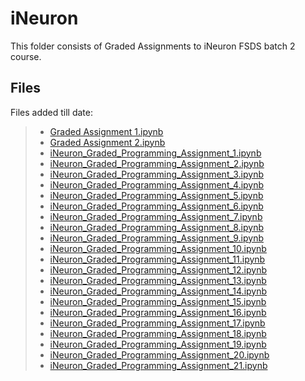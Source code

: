 # iNeuron
This folder consists of Graded Assignments to iNeuron FSDS batch 2 course.

## Files
Files added till date:
> - [Graded Assignment 1.ipynb](https://github.com/abhijitchak103/iNeuron/blob/main/Graded%20Assignments/Graded%20Assignment%201.ipynb)
> - [Graded Assignment 2.ipynb](https://github.com/abhijitchak103/iNeuron/blob/main/Graded%20Assignments/Graded%20Assignment%202.ipynb)
> - [iNeuron_Graded_Programming_Assignment_1.ipynb](https://github.com/abhijitchak103/iNeuron/blob/main/Graded%20Assignments/iNeuron_Graded_Programming_Assignment_1.ipynb)
> - [iNeuron_Graded_Programming_Assignment_2.ipynb](https://github.com/abhijitchak103/iNeuron/blob/main/Graded%20Assignments/iNeuron_Graded_Programming_Assignment_2.ipynb)
> - [iNeuron_Graded_Programming_Assignment_3.ipynb](https://github.com/abhijitchak103/iNeuron/blob/main/Graded%20Assignments/iNeuron_Graded_Programming_Assignment_3.ipynb)
> - [iNeuron_Graded_Programming_Assignment_4.ipynb](https://github.com/abhijitchak103/iNeuron/blob/main/Graded%20Assignments/iNeuron_Graded_Programming_Assignment_4.ipynb)
> - [iNeuron_Graded_Programming_Assignment_5.ipynb](https://github.com/abhijitchak103/iNeuron/blob/main/Graded%20Assignments/iNeuron_Graded_Programming_Assignment_5.ipynb)
> - [iNeuron_Graded_Programming_Assignment_6.ipynb](https://github.com/abhijitchak103/iNeuron/blob/main/Graded%20Assignments/iNeuron_Graded_Programming_Assignment_6.ipynb)
> - [iNeuron_Graded_Programming_Assignment_7.ipynb](https://github.com/abhijitchak103/iNeuron/blob/main/Graded%20Assignments/iNeuron_Graded_Programming_Assignment_7.ipynb)
> - [iNeuron_Graded_Programming_Assignment_8.ipynb](https://github.com/abhijitchak103/iNeuron/blob/main/Graded%20Assignments/iNeuron_Graded_Programming_Assignment_8.ipynb)
> - [iNeuron_Graded_Programming_Assignment_9.ipynb](https://github.com/abhijitchak103/iNeuron/blob/main/Graded%20Assignments/iNeuron_Graded_Programming_Assignment_9.ipynb)
> - [iNeuron_Graded_Programming_Assignment_10.ipynb](https://github.com/abhijitchak103/iNeuron/blob/main/Graded%20Assignments/iNeuron_Graded_Programming_Assignment_10.ipynb)
> - [iNeuron_Graded_Programming_Assignment_11.ipynb](https://github.com/abhijitchak103/iNeuron/blob/main/Graded%20Assignments/iNeuron_Graded_Programming_Assignment_11.ipynb)
> - [iNeuron_Graded_Programming_Assignment_12.ipynb](https://github.com/abhijitchak103/iNeuron/blob/main/Graded%20Assignments/iNeuron_Graded_Programming_Assignment_12.ipynb)
> - [iNeuron_Graded_Programming_Assignment_13.ipynb](https://github.com/abhijitchak103/iNeuron/blob/main/Graded%20Assignments/iNeuron_Graded_Programming_Assignment_13.ipynb)
> - [iNeuron_Graded_Programming_Assignment_14.ipynb](https://github.com/abhijitchak103/iNeuron/blob/main/Graded%20Assignments/iNeuron_Graded_Programming_Assignment_14.ipynb)
> - [iNeuron_Graded_Programming_Assignment_15.ipynb](https://github.com/abhijitchak103/iNeuron/blob/main/Graded%20Assignments/iNeuron_Graded_Programming_Assignment_15.ipynb)
> - [iNeuron_Graded_Programming_Assignment_16.ipynb](https://github.com/abhijitchak103/iNeuron/blob/main/Graded%20Assignments/iNeuron_Graded_Programming_Assignment_16.ipynb)
> - [iNeuron_Graded_Programming_Assignment_17.ipynb](https://github.com/abhijitchak103/iNeuron/blob/main/Graded%20Assignments/iNeuron_Graded_Programming_Assignment_17.ipynb)
> - [iNeuron_Graded_Programming_Assignment_18.ipynb](https://github.com/abhijitchak103/iNeuron/blob/main/Graded%20Assignments/iNeuron_Graded_Programming_Assignment_18.ipynb)
> - [iNeuron_Graded_Programming_Assignment_19.ipynb](https://github.com/abhijitchak103/iNeuron/blob/main/Graded%20Assignments/iNeuron_Graded_Programming_Assignment_19.ipynb)
> - [iNeuron_Graded_Programming_Assignment_20.ipynb](https://github.com/abhijitchak103/iNeuron/blob/main/Graded%20Assignments/iNeuron_Graded_Programming_Assignment_20.ipynb)
> - [iNeuron_Graded_Programming_Assignment_21.ipynb](https://github.com/abhijitchak103/iNeuron/blob/main/Graded%20Assignments/iNeuron_Graded_Programming_Assignment_21.ipynb)